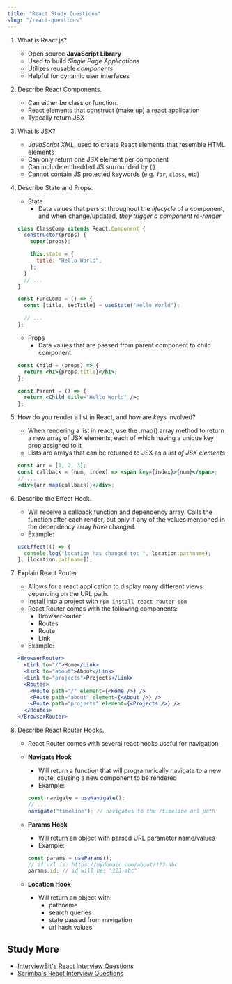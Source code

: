 ```yaml
---
title: "React Study Questions"
slug: "/react-questions"
---
```


1. What is React.js?

   - Open source **JavaScript Library**
   - Used to build _Single Page Applications_
   - Utilizes reusable _components_
   - Helpful for dynamic user interfaces

2. Describe React Components.

   - Can either be class or function.
   - React elements that construct (make up) a react application
   - Typcally return JSX

3. What is JSX?

   - _JavaScript XML_, used to create React elements that resemble HTML elements
   - Can only return one JSX element per component
   - Can include embedded JS surrounded by `{}`
   - Cannot contain JS protected keywords (e.g. `for`, `class`, etc)

4. Describe State and Props.

   - State
     - Data values that persist throughout the _lifecycle_ of a component, and when change/updated, _they trigger a component re-render_

   ```jsx
   class ClassComp extends React.Component {
     constructor(props) {
       super(props);

       this.state = {
         title: "Hello World",
       };
     }
     // ...
   }

   const FuncComp = () => {
     const [title, setTitle] = useState("Hello World");

     // ...
   };
   ```

   - Props
     - Data values that are passed from parent component to child component

   ```jsx
   const Child = (props) => {
     return <h1>{props.title}</h1>;
   };

   const Parent = () => {
     return <Child title="Hello World" />;
   };
   ```

5. How do you render a list in React, and how are _keys_ involved?

   - When rendering a list in react, use the .map() array method to return a new array of JSX elements, each of which having a unique key prop assigned to it
   - Lists are arrays that can be returned to JSX as a _list of JSX elements_

   ```jsx
   const arr = [1, 2, 3];
   const callback = (num, index) => <span key={index}>{num}</span>;
   // ...
   <div>{arr.map(callback)}</div>;
   ```

6. Describe the Effect Hook.

   - Will receive a callback function and dependency array. Calls the function after each render, but only if any of the values mentioned in the dependency array _have_ changed.
   - Example:

   ```jsx
   useEffect(() => {
     console.log("location has changed to: ", location.pathname);
   }, [location.pathname]);
   ```

7. Explain React Router

   - Allows for a react application to display many different views depending on the URL path.
   - Install into a project with `npm install react-router-dom`
   - React Router comes with the following components:
     - BrowserRouter
     - Routes
     - Route
     - Link
   - Example:

   ```jsx
   <BrowserRouter>
     <Link to="/">Home</Link>
     <Link to="about">About</Link>
     <Link to="projects">Projects</Link>
     <Routes>
       <Route path="/" element={<Home />} />
       <Route path="about" element={<About />} />
       <Route path="projects" element={<Projects />} />
     </Routes>
   </BrowserRouter>
   ```

8. Describe React Router Hooks.

   - React Router comes with several react hooks useful for navigation
   - **Navigate Hook**

     - Will return a function that will programmically navigate to a new route, causing a new component to be rendered
     - Example:

     ```jsx
     const navigate = useNavigate();
     // ...
     navigate("timeline"); // navigates to the /timeline url path
     ```

   - **Params Hook**

     - Will return an object with parsed URL parameter name/values
     - Example:

     ```jsx
     const params = useParams();
     // if url is: https://mydomain.com/about/123-abc
     params.id; // id will be: "123-abc"
     ```

   - **Location Hook**
     - Will return an object with:
       - pathname
       - search queries
       - state passed from navigation
       - url hash values

## Study More

- [InterviewBit's React Interview Questions](https://www.interviewbit.com/react-interview-questions/)
- [Scrimba's React Interview Questions](https://scrimba.com/articles/react-interview-questions/)